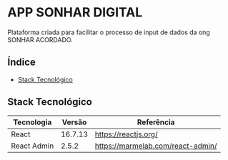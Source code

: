 # APP SONHAR DIGITAL
Plataforma criada para facilitar o processo de input de dados da ong SONHAR ACORDADO.

## Índice

- [Stack Tecnológico](#stack-tecnológico)

## Stack Tecnológico
Tecnologia | Versão | Referência
--- | --- | --- 
React | 16.7.13 | https://reactjs.org/
React Admin | 2.5.2 | https://marmelab.com/react-admin/
